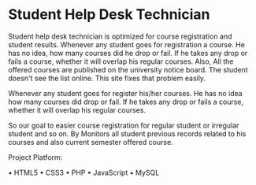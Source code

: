 # Student Help Desk Technician 
Student help desk technician is optimized for course registration and student results. Whenever any student goes for registration a course. He has no idea, how many courses did he drop or fail. If he takes any drop or fails a course, whether it will overlap his regular courses. Also, All the offered courses are published on the university notice board. The student doesn't see the list online. This site fixes that problem easily. 


Whenever any student goes for register his/her courses. He has no idea how many courses did drop or fail. If he takes any drop or fails a course, whether it will overlap his regular courses.

So our goal to easier course registration for regular student or irregular student and so on. By Monitors all student previous records related to his courses and also current semester offered course.

Project Platform:

•	HTML5
•	CSS3
•	PHP
•	JavaScript
•	MySQL

